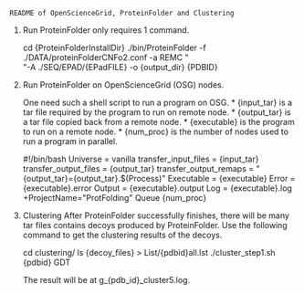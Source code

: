     README of OpenScienceGrid, ProteinFolder and Clustering

1. Run ProteinFolder only requires 1 command.

    cd {ProteinFolderInstallDir}
    ./bin/ProteinFolder -f ./DATA/proteinFolderCNFo2.conf -a REMC " \
                 "-A ./SEQ/EPAD/{EPadFILE}  -o {output_dir} {PDBID}

2. Run ProteinFolder on OpenScienceGrid (OSG) nodes.

    One need such a shell script to run a program on OSG.
        * {input_tar} is a tar file required by the program to run on remote node.
        * {output_tar} is a tar file copied back from a remote node.
        * {executable} is the program to run on a remote node.
        * {num_proc} is the number of nodes used to run a program in parallel.

    #!/bin/bash
    Universe = vanilla
    transfer_input_files = {input_tar}
    transfer_output_files = {output_tar}
    transfer_output_remaps = "{output_tar}={output_tar}.\$(Process)"
    Executable = {executable}
    Error = {executable}.error
    Output = {executable}.output
    Log = {executable}.log
    +ProjectName="ProtFolding"
    Queue {num_proc}

3. Clustering
    After ProteinFolder successfully finishes, there will be many tar files contains
    decoys produced by ProteinFolder. Use the following command to get the clustering
    results of the decoys.

    cd clustering/
    ls {decoy_files} > List/{pdbid}all.lst
    ./cluster_step1.sh {pdbid} GDT

    The result will be at g_{pdb_id}_cluster5.log.
